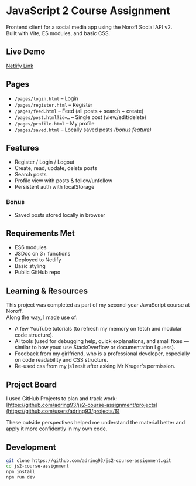 # JavaScript 2 Course Assignment

Frontend client for a social media app using the Noroff Social API v2.  
Built with Vite, ES modules, and basic CSS.

## Live Demo
[Netlify Link](https://js2-ca-adrian.netlify.app/pages/feed.html)

## Pages
- `/pages/login.html` – Login
- `/pages/register.html` – Register
- `/pages/feed.html` – Feed (all posts + search + create)
- `/pages/post.html?id=…` – Single post (view/edit/delete)
- `/pages/profile.html` – My profile
- `/pages/saved.html` – Locally saved posts *(bonus feature)*

## Features
- Register / Login / Logout
- Create, read, update, delete posts
- Search posts
- Profile view with posts & follow/unfollow
- Persistent auth with localStorage

### Bonus
- Saved posts stored locally in browser

## Requirements Met
- ES6 modules
- JSDoc on 3+ functions
- Deployed to Netlify
- Basic styling
- Public GitHub repo

## Learning & Resources
This project was completed as part of my second-year JavaScript course at Noroff.  
Along the way, I made use of:
- A few YouTube tutorials (to refresh my memory on fetch and modular code structure).
- AI tools (used for debugging help, quick explanations, and small fixes — similar to how youd use StackOverflow or documentation I guess).
- Feedback from my girlfriend, who is a professional developer, especially on code readability and CSS structure.
- Re-used css from my js1 resit after asking Mr Kruger's permission.
## Project Board
I used GitHub Projects to plan and track work:
[https://github.com/adring93/js2-course-assignment/projects](https://github.com/users/adring93/projects/6)

These outside perspectives helped me understand the material better and apply it more confidently in my own code.

## Development
```bash
git clone https://github.com/adring93/js2-course-assignment.git
cd js2-course-assignment
npm install
npm run dev
